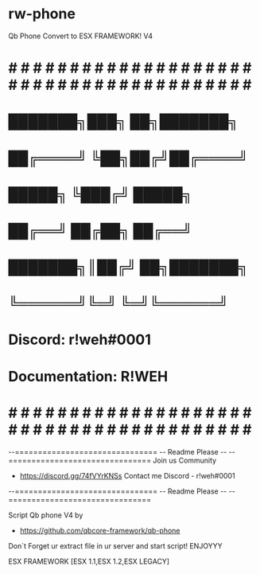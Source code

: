 # rw-phone
Qb Phone Convert to ESX FRAMEWORK! V4
# # # # # # # # # # # # # # # # # # # # # # # # # # # # # # # # # # # # # # # # # #
#                                                                                 #
#                          ███████╗███╗  ██╗███████╗                              #
#                          ██╔════╝ ╚██╗██╔╝██╔════╝                              #
#                          █████╗    ╚███╔╝ █████╗                                #
#                          ██╔══╝    ██╔██╗ ██╔══╝                                #
#                          ███████╗║██╔╝ ██╗███████╗                              #
#                          ╚══════╝╚═╝   ╚═╝╚══════╝                              #
#                            Discord: r!weh#0001                                  #
#                           Documentation: R!WEH                                  #
# # # # # # # # # # # # # # # # # # # # # # # # # # # # # # # # # # # # # # # # # # 

--===============================
--        Readme Please        --
--===============================
Join us Community
 - https://discord.gg/74fVYrKNSs
Contact me 
Discord - r!weh#0001

--===============================
--        Readme Please        --
--===============================

Script Qb phone V4 by 
 - https://github.com/qbcore-framework/qb-phone

Don`t Forget ur extract file in ur server
and start script!
ENJOYYY

ESX FRAMEWORK [ESX 1.1,ESX 1.2,ESX LEGACY]
